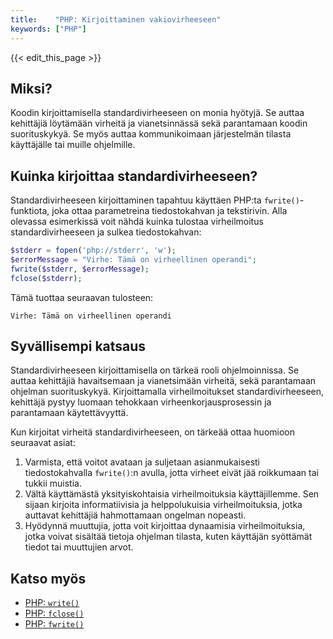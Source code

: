 ```yaml
---
title:    "PHP: Kirjoittaminen vakiovirheeseen"
keywords: ["PHP"]
---
```


{{< edit_this_page >}}

## Miksi?

Koodin kirjoittamisella standardivirheeseen on monia hyötyjä. Se auttaa kehittäjiä löytämään virheitä ja vianetsinnässä sekä parantamaan koodin suorituskykyä. Se myös auttaa kommunikoimaan järjestelmän tilasta käyttäjälle tai muille ohjelmille.

## Kuinka kirjoittaa standardivirheeseen?

Standardivirheeseen kirjoittaminen tapahtuu käyttäen PHP:ta `fwrite()`-funktiota, joka ottaa parametreina tiedostokahvan ja tekstirivin. Alla olevassa esimerkissä voit nähdä kuinka tulostaa virheilmoitus standardivirheeseen ja sulkea tiedostokahvan:

```PHP
$stderr = fopen('php://stderr', 'w');
$errorMessage = "Virhe: Tämä on virheellinen operandi";
fwrite($stderr, $errorMessage);
fclose($stderr);
```

Tämä tuottaa seuraavan tulosteen:

```
Virhe: Tämä on virheellinen operandi
```

## Syvällisempi katsaus

Standardivirheeseen kirjoittamisella on tärkeä rooli ohjelmoinnissa. Se auttaa kehittäjiä havaitsemaan ja vianetsimään virheitä, sekä parantamaan ohjelman suorituskykyä. Kirjoittamalla virheilmoitukset standardivirheeseen, kehittäjä pystyy luomaan tehokkaan virheenkorjausprosessin ja parantamaan käytettävyyttä.

Kun kirjoitat virheitä standardivirheeseen, on tärkeää ottaa huomioon seuraavat asiat:

1. Varmista, että voitot avataan ja suljetaan asianmukaisesti tiedostokahvalla `fwrite()`:n avulla, jotta virheet eivät jää roikkumaan tai tukkii muistia.
2. Vältä käyttämästä yksityiskohtaisia virheilmoituksia käyttäjillemme. Sen sijaan kirjoita informatiivisia ja helppolukuisia virheilmoituksia, jotka auttavat kehittäjiä hahmottamaan ongelman nopeasti.
3. Hyödynnä muuttujia, jotta voit kirjoittaa dynaamisia virheilmoituksia, jotka voivat sisältää tietoja ohjelman tilasta, kuten käyttäjän syöttämät tiedot tai muuttujien arvot.

## Katso myös

- [PHP: `write()`](https://www.php.net/manual/en/function.write.php)
- [PHP: `fclose()`](https://www.php.net/manual/en/function.fclose.php)
- [PHP: `fwrite()`](https://www.php.net/manual/en/function.fwrite.php)